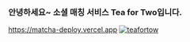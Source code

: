 ### 안녕하세요~ 소셜 매칭 서비스 Tea for Two입니다. 
https://matcha-deploy.vercel.app
[![teafortow](<img width="1173" alt="Screen Shot 2024-04-12 at 2 04 56 AM" src="https://github.com/JaeJunday/JaeJunday/assets/109643814/9921b3ff-6019-4a8a-b55f-6817688ab82a">)](https://matcha-deploy.vercel.app/)

<!--
**JaeJunday/JaeJunday** is a ✨ _special_ ✨ repository because its `README.md` (this file) appears on your GitHub profile.

Here are some ideas to get you started:

- 🔭 I’m currently working on ...
- 🌱 I’m currently learning ...
- 👯 I’m looking to collaborate on ...
- 🤔 I’m looking for help with ...
- 💬 Ask me about ...
- 📫 How to reach me: ...
- 😄 Pronouns: ...
- ⚡ Fun fact: ...
-->
